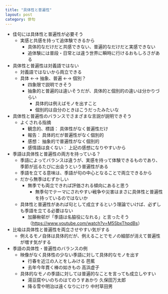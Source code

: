 ```yaml
---
title: "具体性と普遍性"
layout: post
category: 俳句
---
```


- 佳句には具体性と普遍性が必要そう  
  - 実感と共感を持って追体験できるから  
    - 具体的なだけだと共感できない、普遍的なだけだと実感できない  
    - 追体験には普段・日常とは違う世界に瞬時に行けるおもしろさがある
- 具体性と普遍性は対義語ではない  
  - 対義語ではないから両立できる  
  - 具体 ←→ 抽象、普遍 ←→ 個別？  
    - 四象限で説明できそう  
    - 抽象的と普遍的は違いそうだが、具体的と個別的の違いは分かりづらい  
      - 具体的は例えばモノを出すこと  
      - 個別的は自分のときはこうだったみたいな
- 具体性と普遍性のバランスでさまざまな言説が説明できそう  
  - よくされる指摘  
    - 観念的、標語： 具体性がなく普遍性だけ  
    - 報告： 具体的だが普遍性がなく個別的  
    - 感想： 抽象的で普遍性がなく個別的  
    - 感情語は良くない： 上記の感想になりやすいから
- 季語は具体性と普遍性の両方を持っている？  
  - 季語によってバランスは違うが、実感を持って体験できるものであり、季節が巡るたびに出会うという普遍性がある  
  - 季語を立てる意味は、季語が句の中心となることで両立できるから  
  - だから無季はむずかしい  
    - 無季でも両立できれば評価される傾向にあると思う  
      - 無季句でテーマにされやすい戦争や災害はまさに具体性と普遍性を持っているのではないか  
  - 具体性と普遍性があれば句として成立するという理論でいけば、必ずしも季語を立てる必要はない  
    - 加藤楸邨が「季語は名脇役になれる」と言ったそう（<https://www.youtube.com/watch?v=M5SbxThpdBs>）
- 比喩は具体性と普遍性を両立させやすい気がする  
  - 例えるモノ自体は具体的だが、例えることでモノの細部が消えて普遍性が増す気がする
- 季語の具体性・普遍性のバランスの例  
  - 映像がなく具体性の少ない季語に対して具体的なモノを出す  
    - 行春を近江の人とをしみける 芭蕉  
    - 去年今年貫く棒の如きもの 高浜虚子  
  - 具体的なモノの季語に対しては普遍的なことを言っても成立しやすい  
    - 湯豆腐やいのちのはてのうすあかり 久保田万太郎  
    - 降る雪や明治は遠くなりにけり 中村草田男
